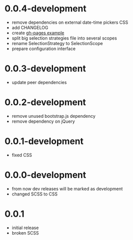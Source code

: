 # 0.0.4-development
- remove dependencies on external date-time pickers CSS
- add CHANGELOG
- create [gh-pages example](https://klinki.github.io/au-datetime-picker/)
- split big selection strategies file into several scopes
- rename SelectionStrategy to SelectionScope
- prepare configuration interface

# 0.0.3-development
- update peer dependencies

# 0.0.2-development
- remove unused bootstrap.js dependency
- remove dependency on jQuery

# 0.0.1-development
- fixed CSS

# 0.0.0-development
- from now dev releases will be marked as development
- changed SCSS to CSS

# 0.0.1
- initial release
- broken SCSS
